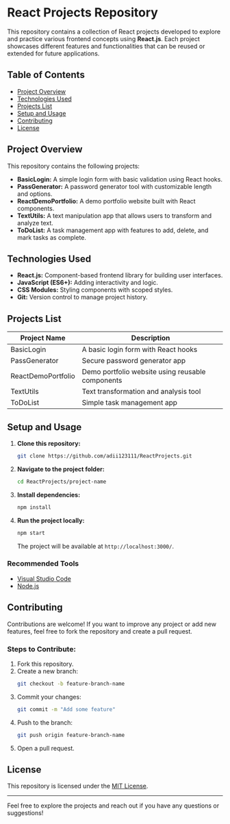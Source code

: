 # React Projects Repository

This repository contains a collection of React projects developed to explore and practice various frontend concepts using **React.js**. Each project showcases different features and functionalities that can be reused or extended for future applications.

## Table of Contents
- [Project Overview](#project-overview)
- [Technologies Used](#technologies-used)
- [Projects List](#projects-list)
- [Setup and Usage](#setup-and-usage)
- [Contributing](#contributing)
- [License](#license)

## Project Overview
This repository contains the following projects:
- **BasicLogin:** A simple login form with basic validation using React hooks.
- **PassGenerator:** A password generator tool with customizable length and options.
- **ReactDemoPortfolio:** A demo portfolio website built with React components.
- **TextUtils:** A text manipulation app that allows users to transform and analyze text.
- **ToDoList:** A task management app with features to add, delete, and mark tasks as complete.

## Technologies Used
- **React.js:** Component-based frontend library for building user interfaces.
- **JavaScript (ES6+):** Adding interactivity and logic.
- **CSS Modules:** Styling components with scoped styles.
- **Git:** Version control to manage project history.

## Projects List
| Project Name        | Description                                     |
|---------------------|-------------------------------------------------|
| BasicLogin          | A basic login form with React hooks            |
| PassGenerator       | Secure password generator app                  |
| ReactDemoPortfolio  | Demo portfolio website using reusable components|
| TextUtils           | Text transformation and analysis tool          |
| ToDoList            | Simple task management app                     |

## Setup and Usage

1. **Clone this repository:**
   ```bash
   git clone https://github.com/adii123111/ReactProjects.git
   ```

2. **Navigate to the project folder:**
   ```bash
   cd ReactProjects/project-name
   ```

3. **Install dependencies:**
   ```bash
   npm install
   ```

4. **Run the project locally:**
   ```bash
   npm start
   ```
   The project will be available at `http://localhost:3000/`.

### Recommended Tools
- [Visual Studio Code](https://code.visualstudio.com/)
- [Node.js](https://nodejs.org/)

## Contributing
Contributions are welcome! If you want to improve any project or add new features, feel free to fork the repository and create a pull request.

### Steps to Contribute:
1. Fork this repository.
2. Create a new branch:
   ```bash
   git checkout -b feature-branch-name
   ```
3. Commit your changes:
   ```bash
   git commit -m "Add some feature"
   ```
4. Push to the branch:
   ```bash
   git push origin feature-branch-name
   ```
5. Open a pull request.

## License
This repository is licensed under the [MIT License](LICENSE).

---
Feel free to explore the projects and reach out if you have any questions or suggestions!

